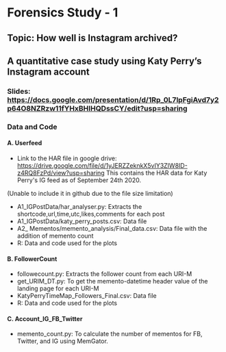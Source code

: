 
# Forensics Study - 1

## Topic: How well is Instagram archived?
## A quantitative case study using Katy Perry’s Instagram account

### Slides: https://docs.google.com/presentation/d/1Rp_0L7lpFgiAvd7y2p64O8NZRzw11fYHxBHlHQDssCY/edit?usp=sharing

### Data and Code

#### A. Userfeed

* Link to the HAR file in google drive: https://drive.google.com/file/d/1yJERZZeknkX5vIY3ZIW8ID-z4RQ8FzPd/view?usp=sharing
This contains the HAR data for Katy Perry's IG feed as of September 24th 2020.

(Unable to include it in github due to the file size limitation)

* A1_IGPostData/har_analyser.py: Extracts the shortcode,url,time,utc,likes,comments for each post
* A1_IGPostData/katy_perry_posts.csv: Data file
* A2_ Mementos/memento_analysis/Final_data.csv: Data file with the addition of memento count
* R: Data and code used for the plots

#### B. FollowerCount


* followecount.py: Extracts the follower count from each URI-M
* get_URIM_DT.py: To get the memento-datetime header value of the landing page for each URI-M
* KatyPerryTimeMap_Followers_Final.csv: Data file
* R: Data and code used for the plots


#### C. Account_IG_FB_Twitter

* memento_count.py: To calculate the number of mementos for FB, Twitter, and IG using MemGator.
